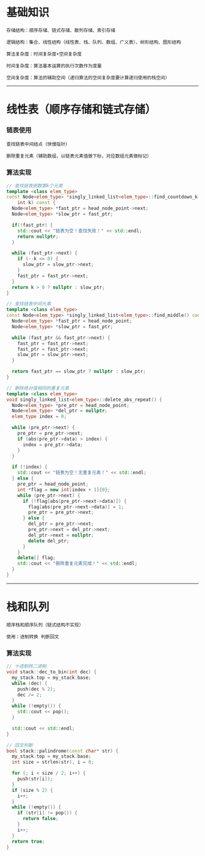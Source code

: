 # **基础知识**

    存储结构：顺序存储、链式存储、散列存储、索引存储     

    逻辑结构：集合、线性结构（线性表、栈、队列、数组、广义表）、树形结构、图形结构

    算法复杂度：时间复杂度+空间复杂度

    时间复杂度：算法基本运算的执行次数作为度量

    空间复杂度：算法的辅助空间（递归算法的空间复杂度要计算递归使用的栈空间）

---

# **线性表（顺序存储和链式存储）**

### 链表使用

    查找链表中间结点（快慢指针）

    删除重复元素（辅助数组，以链表元素值做下标，对应数组元素做标记）

### 算法实现

``` C++
// 查找链表倒数第k个元素
template <class elem_type>
const Node<elem_type> *singly_linked_list<elem_type>::find_countdown_k(
    int k) const {
  Node<elem_type> *fast_ptr = head_node_point->next;
  Node<elem_type> *slow_ptr = fast_ptr;

  if(!fast_ptr) {
    std::cout << "链表为空！查找失败！" << std::endl;
    return nullptr;
  }

  while (fast_ptr->next) {
    if (--k <= 0) {
      slow_ptr = slow_ptr->next;
    }
    fast_ptr = fast_ptr->next;
  }
  return k > 0 ? nullptr : slow_ptr;
}
```

``` C++
// 查找链表中间元素
template <class elem_type>
const Node<elem_type> *singly_linked_list<elem_type>::find_middle() const {
  Node<elem_type> *fast_ptr = head_node_point;
  Node<elem_type> *slow_ptr = fast_ptr;

  while (fast_ptr && fast_ptr->next) {
    fast_ptr = fast_ptr->next;
    fast_ptr = fast_ptr->next;
    slow_ptr = slow_ptr->next;
  }

  return fast_ptr == slow_ptr ? nullptr : slow_ptr;
}
```

``` C++
// 删除绝对值相同的重复元素
template <class elem_type>
void singly_linked_list<elem_type>::delete_abs_repeat() {
  Node<elem_type> *pre_ptr = head_node_point;
  Node<elem_type> *del_ptr = nullptr;
  elem_type index = 0;

  while (pre_ptr->next) {
    pre_ptr = pre_ptr->next;
    if (abs(pre_ptr->data) > index) {
      index = pre_ptr->data;
    }
  }

  if (!index) {
    std::cout << "链表为空！无重复元素！" << std::endl;
  } else {
    pre_ptr = head_node_point;
    int *flag = new int[index + 1]{0};
    while (pre_ptr->next) {
      if (!flag[abs(pre_ptr->next->data)]) {
        flag[abs(pre_ptr->next->data)] = 1;
        pre_ptr = pre_ptr->next;
      } else {
        del_ptr = pre_ptr->next;
        pre_ptr->next = del_ptr->next;
        del_ptr->next = nullptr;
        delete del_ptr;
      }
    }
    delete[] flag;
    std::cout << "删除重复元素完成！" << std::endl;
  }
}
```

---

# **栈和队列**

    顺序栈和顺序队列（链式结构不实现）
    
    使用：进制转换 判断回文

### 算法实现

``` C++
// 十进制转二进制
void stack::dec_to_bin(int dec) {
  my_stack.top = my_stack.base;
  while (dec) {
    push(dec % 2);
    dec /= 2;
  }
  while (!empty()) {
    std::cout << pop();
  }

  std::cout << std::endl;
}
```

``` C++
// 回文判断
bool stack::palindrome(const char* str) {
  my_stack.top = my_stack.base;
  int size = strlen(str), i = 0;

  for (; i < size / 2; i++) {
    push(str[i]);
  }
  if (size % 2) {
    i++;
  }
  while (!empty()) {
    if (str[i] != pop()) {
      return false;
    }
    i++;
  }
  return true;
}
```

